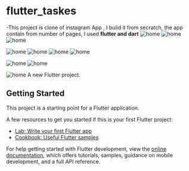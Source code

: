 # flutter_taskes
-This project is clone of instagram App , I bulid it from secratch, the app contain from number of
pages, I used __flutter and dart__
![home](/assest/img/loginNew.png)
![home](/assest/img/signup.png)
![home](/assest/img/snackbar.png)

![home](/assest/img/instagram.png)
![home](/assest/img/instaProfile.png)
![home](/assest/img/chat.png)
![home](/assest/img/instaP.png)

![home](/assest/img/homeNew.png)
![home](/assest/img/instaP.png)

![home](/assest/img/task1.png)
A new Flutter project.

## Getting Started

This project is a starting point for a Flutter application.

A few resources to get you started if this is your first Flutter project:

- [Lab: Write your first Flutter app](https://docs.flutter.dev/get-started/codelab)
- [Cookbook: Useful Flutter samples](https://docs.flutter.dev/cookbook)

For help getting started with Flutter development, view the
[online documentation](https://docs.flutter.dev/), which offers tutorials,
samples, guidance on mobile development, and a full API reference.
